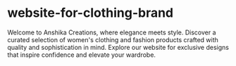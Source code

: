 # website-for-clothing-brand
Welcome to Anshika Creations, where elegance meets style. Discover a curated selection of women's clothing and fashion products crafted with quality and sophistication in mind. Explore our website for exclusive designs that inspire confidence and elevate your wardrobe.
